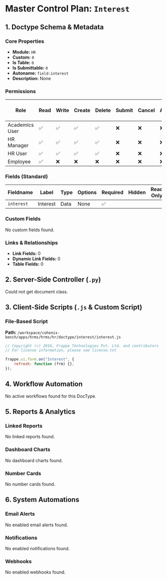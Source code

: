 # Master Control Plan: `Interest`

## 1. Doctype Schema & Metadata

### Core Properties
- **Module:** `HR`
- **Custom:** `0`
- **Is Table:** `0`
- **Is Submittable:** `0`
- **Autoname:** `field:interest`
- **Description:** None

### Permissions
| Role | Read | Write | Create | Delete | Submit | Cancel | Amend | Report | Import | Export | Print | Email | Share | Set User Perms |
|---|---|---|---|---|---|---|---|---|---|---|---|---|---|---|
| Academics User | ✅ | ✅ | ✅ | ✅ | ❌ | ❌ | ❌ | ✅ | ❌ | ✅ | ✅ | ✅ | ✅ | ❌ |
| HR Manager | ✅ | ✅ | ✅ | ✅ | ❌ | ❌ | ❌ | ✅ | ❌ | ✅ | ✅ | ✅ | ✅ | ❌ |
| HR User | ✅ | ✅ | ✅ | ✅ | ❌ | ❌ | ❌ | ✅ | ❌ | ✅ | ✅ | ✅ | ✅ | ❌ |
| Employee | ✅ | ❌ | ❌ | ❌ | ❌ | ❌ | ❌ | ✅ | ❌ | ✅ | ✅ | ✅ | ✅ | ❌ |


### Fields (Standard)
| Fieldname | Label | Type | Options | Required | Hidden | Read Only | Default | Description |
|---|---|---|---|---|---|---|---|---|
| `interest` | Interest | Data | None | ✅ |  |  | None | None |


### Custom Fields
No custom fields found.


### Links & Relationships
- **Link Fields:** 0
- **Dynamic Link Fields:** 0
- **Table Fields:** 0

## 2. Server-Side Controller (`.py`)
Could not get document class.


## 3. Client-Side Scripts (`.js` & Custom Script)
### File-Based Script
**Path:** `/workspace/cohenix-bench/apps/hrms/hrms/hr/doctype/interest/interest.js`
```javascript
// Copyright (c) 2016, Frappe Technologies Pvt. Ltd. and contributors
// For license information, please see license.txt

frappe.ui.form.on("Interest", {
	refresh: function (frm) {},
});

```




## 4. Workflow Automation
No active workflows found for this DocType.


## 5. Reports & Analytics
### Linked Reports
No linked reports found.


### Dashboard Charts
No dashboard charts found.


### Number Cards
No number cards found.


## 6. System Automations
### Email Alerts
No enabled email alerts found.


### Notifications
No enabled notifications found.


### Webhooks
No enabled webhooks found.
